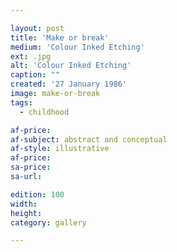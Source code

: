 ```yaml
---

layout: post
title: 'Make or break'
medium: 'Colour Inked Etching'
ext: .jpg
alt: 'Colour Inked Etching'
caption: ""
created: '27 January 1986'
image: make-or-break
tags:
  - childhood

af-price:
af-subject: abstract and conceptual
af-style: illustrative
af-price:
sa-price:
sa-url:

edition: 100
width:
height:
category: gallery

---
```

